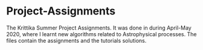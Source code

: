 # Project-Assignments
The Krittika Summer Project Assignments. It was done in during April-May 2020, where I learnt new algorithms related to Astrophysical processes. The files contain the assignments and the tutorials solutions.
